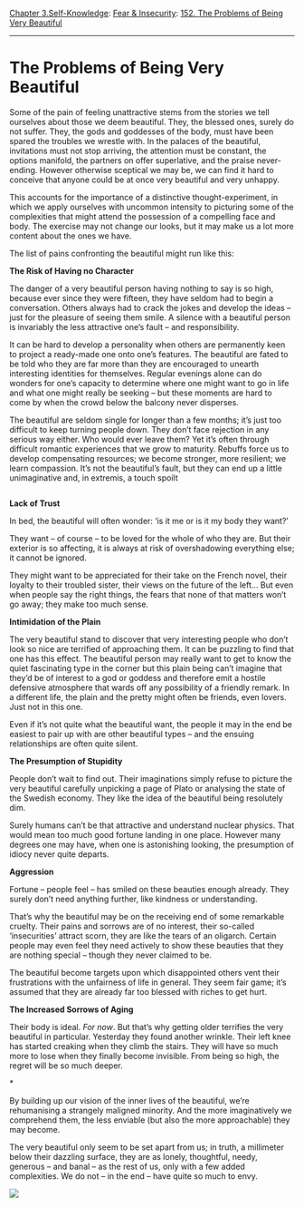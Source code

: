 [Chapter 3.Self-Knowledge](https://www.theschooloflife.com/thebookoflife/category/self-knowledge/): [Fear & Insecurity](https://www.theschooloflife.com/thebookoflife/category/self-knowledge/fear-insecurity/): [152. The Problems of Being Very Beautiful](https://www.theschooloflife.com/thebookoflife/the-problems-of-being-very-beautiful/)

* * *

# The Problems of Being Very Beautiful

Some of the pain of feeling unattractive stems from the stories we tell ourselves about those we deem beautiful. They, the blessed ones, surely do not suffer. They, the gods and goddesses of the body, must have been spared the troubles we wrestle with. In the palaces of the beautiful, invitations must not stop arriving, the attention must be constant, the options manifold, the partners on offer superlative, and the praise never-ending. However otherwise sceptical we may be, we can find it hard to conceive that anyone could be at once very beautiful and very unhappy.

This accounts for the importance of a distinctive thought-experiment, in which we apply ourselves with uncommon intensity to picturing some of the complexities that might attend the possession of a compelling face and body. The exercise may not change our looks, but it may make us a lot more content about the ones we have.

The list of pains confronting the beautiful might run like this:

**The Risk of Having no Character&nbsp;**

The danger of a very beautiful person having nothing to say is so high, because ever since they were fifteen, they have seldom had to begin a conversation. Others always had to crack the jokes and develop the ideas – just for the pleasure of seeing them smile. A silence with a beautiful person is invariably the less attractive one’s fault – and responsibility.

It can be hard to develop a personality when others are permanently keen to project a ready-made one onto one’s features. The beautiful are fated to be told who they are far more than they are encouraged to unearth interesting identities for themselves. Regular evenings alone can do wonders for one’s capacity to determine where one might want to go in life and what one might really be seeking – but these moments are hard to come by when the crowd below the balcony never disperses.&nbsp;

The beautiful are seldom single for longer than a few months; it’s just too difficult to keep turning people down. They don’t face rejection in any serious way either. Who would ever leave them? Yet it’s often through difficult romantic experiences that we grow to maturity. Rebuffs force us to develop compensating resources; we become stronger, more resilient; we learn compassion. It’s not the beautiful’s fault, but they can end up a little unimaginative and, in extremis, a touch spoilt

<figure class="aligncenter"><img src="https://www.theschooloflife.com/thebookoflife/wp-content/uploads/2020/02/5aca95dbfc0c4939433c79d4371eb80a.jpg" alt="" class="wp-image-24084" srcset="https://www.theschooloflife.com/thebookoflife/wp-content/uploads/2020/02/5aca95dbfc0c4939433c79d4371eb80a.jpg 600w, https://www.theschooloflife.com/thebookoflife/wp-content/uploads/2020/02/5aca95dbfc0c4939433c79d4371eb80a-230x300.jpg 230w" sizes="(max-width: 600px) 100vw, 600px"></figure>

**Lack of Trust&nbsp;**

In bed, the beautiful will often wonder: ‘is it me or is it my body they want?’&nbsp;

They want – of course – to be loved for the whole of who they are. But their exterior is so affecting, it is always at risk of overshadowing everything else; it cannot be ignored.

They might want to be appreciated for their take on the French novel, their loyalty to their troubled sister, their views on the future of the left… But even when people say the right things, the fears that none of that matters won’t go away; they make too much sense.

**Intimidation of the Plain**

The very beautiful stand to discover that very interesting people who don’t look so nice are terrified of approaching them. It can be puzzling to find that one has this effect. The beautiful person may really want to get to know the quiet fascinating type in the corner but this plain being can’t imagine that they’d be of interest to a god or goddess and therefore emit a hostile defensive atmosphere that wards off any possibility of a friendly remark. In a different life, the plain and the pretty might often be friends, even lovers. Just not in this one.&nbsp;

Even if it’s not quite what the beautiful want, the people it may in the end be easiest to pair up with are other beautiful types – and the ensuing relationships are often quite silent.

**The Presumption of Stupidity**

People don’t wait to find out. Their imaginations simply refuse to picture the very beautiful carefully unpicking a page of Plato or analysing the state of the Swedish economy. They like the idea of the beautiful being resolutely dim.&nbsp;

Surely humans can’t be that attractive and understand nuclear physics. That would mean too much good fortune landing in one place. However many degrees one may have, when one is astonishing looking, the presumption of idiocy never quite departs.

**Aggression**

Fortune – people feel – has smiled on these beauties enough already. They surely don’t need anything further, like kindness or understanding.&nbsp;

That’s why the beautiful may be on the receiving end of some remarkable cruelty. Their pains and sorrows are of no interest, their so-called ‘insecurities’ attract scorn, they are like the tears of an oligarch. Certain people may even feel they need actively to show these beauties that they are nothing special – though they never claimed to be.

The beautiful become targets upon which disappointed others vent their frustrations with the unfairness of life in general. They seem fair game; it’s assumed that they are already far too blessed with riches to get hurt.&nbsp;

**The Increased Sorrows of Aging**

Their body is ideal. _For now_. But that’s why getting older terrifies the very beautiful in particular. Yesterday they found another wrinkle. Their left knee has started creaking when they climb the stairs. They will have so much more to lose when they finally become invisible. From being so high, the regret will be so much deeper.

\*

By building up our vision of the inner lives of the beautiful, we’re rehumanising a strangely maligned minority. And the more imaginatively we comprehend them, the less enviable (but also the more approachable) they may become.&nbsp;

The very beautiful only seem to be set apart from us; in truth, a millimeter below their dazzling surface, they are as lonely, thoughtful, needy, generous – and banal – as the rest of us, only with a few added complexities. We do not – in the end – have quite so much to envy.

[![](https://img.youtube.com/vi/VfImCA22DmA/0.jpg)](https://www.youtube.com/embed/VfImCA22DmA '')

